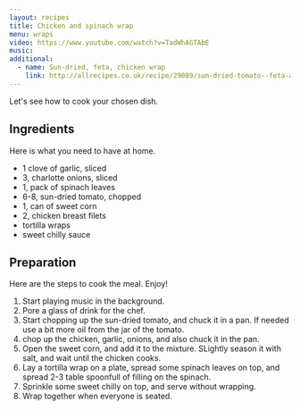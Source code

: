 ```yaml
---
layout: recipes
title: Chicken and spinach wrap
menu: wraps
video: https://www.youtube.com/watch?v=TadWhAGTAbE
music: 
additional:
  - name: Sun-dried, feta, chicken wrap
    link: http://allrecipes.co.uk/recipe/29089/sun-dried-tomato--feta-and-chicken-wraps.aspx
---
```


Let's see how to cook your chosen dish.

## Ingredients

Here is what you need to have at home.

* 1 clove of garlic, sliced
* 3, charlotte onions, sliced
* 1, pack of spinach leaves
* 6-8, sun-dried tomato, chopped
* 1, can of sweet corn
* 2, chicken breast filets
* tortilla wraps
* sweet chilly sauce

## Preparation

Here are the steps to cook the meal. Enjoy!

1. Start playing music in the background.
2. Pore a glass of drink for the chef.
3. Start chopping up the sun-dried tomato, and chuck it in a pan. If needed use a bit more oil from the jar of the tomato.
4. chop up the chicken, garlic, onions, and also chuck it in the pan. 
5. Open the sweet corn, and add it to the mixture. SLightly season it with salt, and wait until the chicken cooks.
6. Lay a tortilla wrap on a plate, spread some spinach leaves on top, and spread 2-3 table spoonfull of filling on the spinach. 
7. Sprinkle some sweet chilly on top, and serve without wrapping. 
8. Wrap together when everyone is seated.